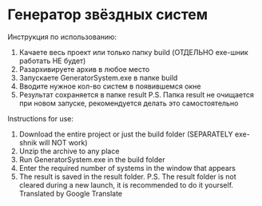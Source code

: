 # Генератор звёздных систем
Инструкция по использованию:
1. Качаете весь проект или только папку build (ОТДЕЛЬНО exe-шник работать НЕ будет)
2. Разархивируете архив в любое место
3. Запускаете GeneratorSystem.exe в папке build
4. Вводите нужное кол-во систем в появившемся окне
5. Результат сохраняется в папке result
P.S. Папка result не очищается при новом запуске, рекомендуется делать это самостоятельно

Instructions for use:
1. Download the entire project or just the build folder (SEPARATELY exe-shnik will NOT work)
2. Unzip the archive to any place
3. Run GeneratorSystem.exe in the build folder
4. Enter the required number of systems in the window that appears
5. The result is saved in the result folder.
P.S. The result folder is not cleared during a new launch, it is recommended to do it yourself.
Translated by Google Translate
